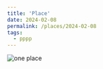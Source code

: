 ```yaml
---
title: 'Place'
date: 2024-02-08
permalink: /places/2024-02-08
tags:
  - pppp
---
```


![one place](https://glucklichrui.github.io/images/barbecue.jpeg)
